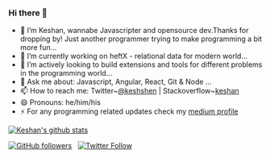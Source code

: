 ### Hi there 👋


- 🔭 I’m Keshan, wannabe Javascripter and opensource dev.Thanks for dropping by! Just another programmer trying to make programming a bit more fun... 
- 👯 I’m currently working on heftX - relational data for modern world...
- 🤔 I’m actively looking to build extensions and tools for different problems in the programming world... 
- 💬 Ask me about: Javascript, Angular, React, Git & Node  ...
- 📫 How to reach me: Twitter~[@keshshen](https://twitter.com/keshshen) | Stackoverflow~[keshan](https://stackoverflow.com/users/6426617/keshan-nageswaran)
- 😄 Pronouns: he/him/his
- ⚡ For any programming related updates check my [medium profile](https://medium.com/@keshshen) 


[![Keshan's github stats](https://github-readme-stats.vercel.app/api?username=keshann93&count_private=true&show_icons=true&icon_color=2f80ed)](https://keshann93.github.io)

[![GitHub followers](https://img.shields.io/github/followers/keshann93?label=Follow%20%40keshann93&style=social)](https://github.com/keshann93) &nbsp;
[![Twitter Follow](https://img.shields.io/twitter/follow/keshshen?style=social)](https://twitter.com/keshshen)
